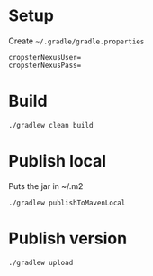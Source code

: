 # Setup

Create  `~/.gradle/gradle.properties`

```
cropsterNexusUser=
cropsterNexusPass=
```

# Build

```
./gradlew clean build
```


# Publish local

Puts the jar in ~/.m2

```
./gradlew publishToMavenLocal
```


# Publish version

```
./gradlew upload
```

